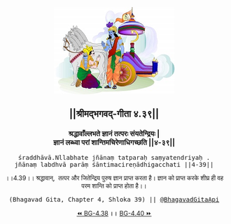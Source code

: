 <center><img src="../../asset/BG.png" alt="#API #bhagavadgitaapi #slok #nodejs #js #api #gitaapi #krishna #hinduism #vedic #ISKCON #shreemadbhagavadgita #technology"/>
<h2>||श्रीमद्‍भगवद्‍-गीता ४.३९||</h2>
<h3>श्रद्धावाँल्लभते ज्ञानं तत्परः संयतेन्द्रियः |<br/>ज्ञानं लब्ध्वा परां शान्तिमचिरेणाधिगच्छति ||४-३९||</h3>
<pre>śraddhāvā.Nllabhate jñānaṃ tatparaḥ saṃyatendriyaḥ .<br/>jñānaṃ labdhvā parāṃ śāntimacireṇādhigacchati ||4-39||</pre>
<p>।।4.39।। श्रद्धावान्,  तत्पर और जितेन्द्रिय पुरुष ज्ञान प्राप्त करता है। ज्ञान को प्राप्त करके शीघ्र ही वह परम शान्ति को प्राप्त होता है।।</p>
<pre>(Bhagavad Gita, Chapter 4, Shloka 39) || <a href="https://twitter.com/bhagavadgitaapi">@BhagavadGitaApi</a></pre><a href="../../4/38">⏪  BG-4.38</a><b>        ।।        </b><a href="../../4/40">BG-4.40  ⏩</a></center></center>